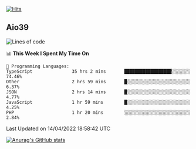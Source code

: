 [![Hits](https://hits.seeyoufarm.com/api/count/incr/badge.svg?url=https%3A%2F%2Fgithub.com%2Faio39&count_bg=%2339C5BB&title_bg=%23555555&icon=&icon_color=%23E7E7E7&title=hits&edge_flat=false)](https://hits.seeyoufarm.com)

## Aio39

<!--START_SECTION:waka-->
![Lines of code](https://img.shields.io/badge/From%20Hello%20World%20I%27ve%20Written-1%20Million%20lines%20of%20code-blue)

📊 **This Week I Spent My Time On** 

```text
💬 Programming Languages: 
TypeScript               35 hrs 2 mins       ██████████████████░░░░░░░   74.46% 
Other                    2 hrs 59 mins       █░░░░░░░░░░░░░░░░░░░░░░░░   6.37% 
JSON                     2 hrs 14 mins       █░░░░░░░░░░░░░░░░░░░░░░░░   4.77% 
JavaScript               1 hr 59 mins        █░░░░░░░░░░░░░░░░░░░░░░░░   4.25% 
PHP                      1 hr 20 mins        ░░░░░░░░░░░░░░░░░░░░░░░░░   2.84%

```


 Last Updated on 14/04/2022 18:58:42 UTC
<!--END_SECTION:waka-->
[![Anurag's GitHub stats](https://github-readme-stats.vercel.app/api?username=aio39)](https://github.com/anuraghazra/github-readme-stats)

<!--
**aio39/aio39** is a ✨ _special_ ✨ repository because its `README.md` (this file) appears on your GitHub profile.

Here are some ideas to get you started:

- 🔭 I’m currently working on ...
- 🌱 I’m currently learning ...
- 👯 I’m looking to collaborate on ...
- 🤔 I’m looking for help with ...
- 💬 Ask me about ...
- 📫 How to reach me: ...
- 😄 Pronouns: ...
- ⚡ Fun fact: ...
-->
